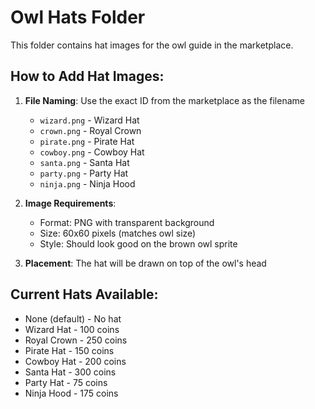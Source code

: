 # Owl Hats Folder

This folder contains hat images for the owl guide in the marketplace.

## How to Add Hat Images:

1. **File Naming**: Use the exact ID from the marketplace as the filename
   - `wizard.png` - Wizard Hat
   - `crown.png` - Royal Crown  
   - `pirate.png` - Pirate Hat
   - `cowboy.png` - Cowboy Hat
   - `santa.png` - Santa Hat
   - `party.png` - Party Hat
   - `ninja.png` - Ninja Hood

2. **Image Requirements**:
   - Format: PNG with transparent background
   - Size: 60x60 pixels (matches owl size)
   - Style: Should look good on the brown owl sprite

3. **Placement**: The hat will be drawn on top of the owl's head

## Current Hats Available:
- None (default) - No hat
- Wizard Hat - 100 coins
- Royal Crown - 250 coins
- Pirate Hat - 150 coins
- Cowboy Hat - 200 coins
- Santa Hat - 300 coins
- Party Hat - 75 coins
- Ninja Hood - 175 coins
